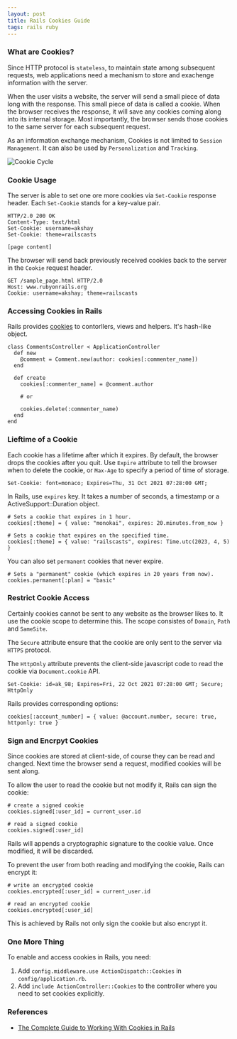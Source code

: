 ```yaml
---
layout: post
title: Rails Cookies Guide
tags: rails ruby
---
```





### What are Cookies?

Since HTTP protocol is `stateless`, to maintain state among subsequent requests, web applications need a mechanism to store and exachenge information with the server.

When the user visits a website, the server will send a small piece of data long with the response. This small piece of data is called a cookie. When the browser receives the response, it will save any cookies coming along into its internal storage. Most importantly, the browser sends those cookies to the same server for each subsequent request.

As an information exchange mechanism, Cookies is not limited to `Session Management`. It can also be used by `Personalization` and `Tracking`.

![Cookie Cycle](https://ibb.co/7QC0pbT)

### Cookie Usage 

The server is able to set one ore more cookies via `Set-Cookie` response header. Each `Set-Cookie` stands for a key-value pair.

```
HTTP/2.0 200 OK
Content-Type: text/html
Set-Cookie: username=akshay
Set-Cookie: theme=railscasts

[page content]
```

The browser will send back previously received cookies back to the server in the `Cookie` request header.

```
GET /sample_page.html HTTP/2.0
Host: www.rubyonrails.org
Cookie: username=akshay; theme=railscasts
```

### Accessing Cookies in Rails

Rails provides [cookies](https://api.rubyonrails.org/classes/ActionController/Cookies.html#method-i-cookies) to contorllers, views and helpers. It's hash-like object.

```
class CommentsController < ApplicationController
  def new
    @comment = Comment.new(author: cookies[:commenter_name])
  end

  def create
    cookies[:commenter_name] = @comment.author
    
    # or
    
    cookies.delete(:commenter_name)
  end
end
```

### Lieftime of a Cookie

Each cookie has a lifetime after which it expires. By default, the browser drops the cookies after you quit. Use `Expire` attribute to tell the browser when to delete the cookie, or `Max-Age` to specify a period of time of storage.

```
Set-Cookie: font=monaco; Expires=Thu, 31 Oct 2021 07:28:00 GMT;
```

In Rails, use `expires` key. It takes a number of seconds, a timestamp or a ActiveSupport::Duration object.

```
# Sets a cookie that expires in 1 hour.
cookies[:theme] = { value: "monokai", expires: 20.minutes.from_now }

# Sets a cookie that expires on the specified time.
cookies[:theme] = { value: "railscasts", expires: Time.utc(2023, 4, 5) }
```

You can also set `permanent` cookies that never expire.

```
# Sets a "permanent" cookie (which expires in 20 years from now).
cookies.permanent[:plan] = "basic"
```

### Restrict Cookie Access

Certainly cookies cannot be sent to any website as the browser likes to. It use the cookie scope to determine this. The scope consistes of `Domain`, `Path` and `SameSite`.

The `Secure` attribute ensure that the cookie are only sent to the server via `HTTPS` protocol.

The `HttpOnly` attribute prevents the client-side javascript code to read the cookie via `Document.cookie` API.


```
Set-Cookie: id=ak_98; Expires=Fri, 22 Oct 2021 07:28:00 GMT; Secure; HttpOnly
```

Rails provides corresponding options:

```
cookies[:account_number] = { value: @account.number, secure: true, httponly: true }
```

### Sign and Encrpyt Cookies

Since cookies are stored at client-side, of course they can be read and changed. Next time the browser send a request, modified cookies will be sent along.

To allow the user to read the cookie but not modify it, Rails can sign the cookie:

```
# create a signed cookie
cookies.signed[:user_id] = current_user.id

# read a signed cookie
cookies.signed[:user_id]
```

Rails will appends a cryptographic signature to the cookie value. Once modified, it will be discarded.

To prevent the user from both reading and modifying the cookie, Rails can encrypt it:

```
# write an encrypted cookie
cookies.encrypted[:user_id] = current_user.id

# read an encrypted cookie
cookies.encrypted[:user_id]
```

This is achieved by Rails not only sign the cookie but also encrypt it.


### One More Thing

To enable and access cookies in Rails, you need:

1. Add `config.middleware.use ActionDispatch::Cookies` in `config/application.rb`.
2. Add `include ActionController::Cookies` to the controller where you need to set cookies explicitly.



### References

- [The Complete Guide to Working With Cookies in Rails](https://www.writesoftwarewell.com/how-http-cookies-work-rails/)

